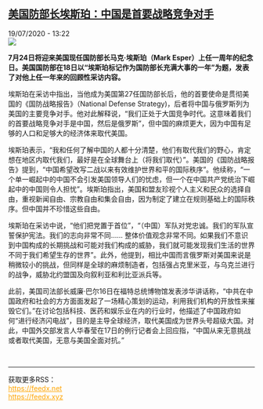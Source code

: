 <!--1595174182000-->
[美国防部长埃斯珀：中国是首要战略竞争对手](http://www.rfi.fr//cn/%E4%B8%AD%E5%9B%BD/20200719-%E7%BE%8E%E5%9B%BD%E9%98%B2%E9%83%A8%E9%95%BF%E5%9F%83%E6%96%AF%E7%8F%80-%E4%B8%AD%E5%9B%BD%E6%98%AF%E9%A6%96%E8%A6%81%E6%88%98%E7%95%A5%E7%AB%9E%E4%BA%89%E5%AF%B9%E6%89%8B)
------

<div>19/07/2020 - 13:22</div><img src="https://s.rfi.fr/media/display/8c5677c8-8e03-11ea-9fab-005056bf87d6/w:310/p:16x9/t%C3%A9l%C3%A9chargement-17.jpg"><p><strong>7月24日将迎来美国现任国防部长马克·埃斯珀（Mark Esper）上任一周年的纪念日。美国国防部在18日以“埃斯珀标记作为国防部长充满大事的一年”为题，发表了对他上任一年来的回顾性采访内容。</strong></p><div class="t-content__body u-clearfix"><div class="m-interstitial"></div><p>埃斯珀在采访中指出，当他成为美国第27任国防部长后，他的首要使命是贯彻美国的《国防战略报告》（National Defense Strategy)，后者将中国与俄罗斯列为美国的主要竞争对手。他对此解释说，“我们正处于大国竞争时代。这意味着我们的首要战略竞争对手是中国，然后是俄罗斯”，但中国的麻烦更大，因为中国有足够的人口和足够大的经济体来取代美国。</p><p>埃斯珀表示，“我和任何了解中国的人都十分清楚，他们有取代我们的野心，肯定想在地区内取代我们，最好是在全球舞台上（将我们取代）”。美国的《国防战略报告》提到，“中国希望改写二战以来有效维护世界和平的国际秩序”。他续称，“一个单一崛起中的中国不会引发美国领导人们的忧虑，但一个在中国共产党统治下崛起中的中国则令人担忧”。埃斯珀指出，美国和盟友珍视个人主义和民众的选择自由，重视新闻自由、宗教自由和集会自由，因为制定了建立在规则基础上的国际秩序。但中国并不珍惜这些自由。</p><p>埃斯珀在采访中说，“他们把党置于首位”，“（中国）军队对党忠诚。我们的军队宣誓保护宪法。我们的志向非常不同…… 整体价值观念非常不同。如果我们不意识到中国构成的长期挑战和可能对我们构成的威胁，我们就可能发现我们生活的世界不同于我们希望生存的世界”。此外，他提到，相比中国而言俄罗斯对美国来说是稍微较小的挑战，但同样是全球的麻烦制造者，包括强占克里米亚，与乌克兰进行的战争，威胁北约盟国及向叙利亚和利比亚派兵等。</p><p>此前，美国司法部长威廉·巴尔16日在福特总统博物馆发表涉华讲话称，“中共在中国政府和社会的方方面面发起了一场精心策划的运动，利用我们机构的开放性来摧毁它们。”在讨论包括科技、医药和娱乐业在内的行业时，他描述了中国政府如何“进行经济闪电战”，目的是主导全球经济，取代美国成为世界头号超级大国。对此，中国外交部发言人华春莹在17日的例行记者会上回应指，“中国从来无意挑战或者取代美国，无意与美国全面对抗。”</p><div class="o-self-promo o-self-promo--nl o-self-promo--hidden" data-selfpromo-newsletter></div><div class="o-self-promo o-self-promo--app o-self-promo--hidden" data-selfpromo-app></div></div><br><hr><div>获取更多RSS：<br><a href="https://feedx.net" style="color:orange" target="_blank">https://feedx.net</a> <br><a href="https://feedx.xyz" style="color:orange" target="_blank">https://feedx.xyz</a><br></div>

